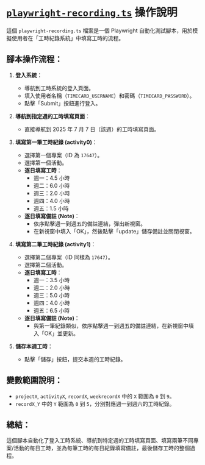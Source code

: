 # [`playwright-recording.ts`](./playwright-recording.ts) 操作說明

這個 `playwright-recording.ts` 檔案是一個 Playwright 自動化測試腳本，用於模擬使用者在「工時紀錄系統」中填寫工時的流程。

## 腳本操作流程：

1.  **登入系統**：

    - 導航到工時系統的登入頁面。
    - 填入使用者名稱（`TIMECARD_USERNAME`）和密碼（`TIMECARD_PASSWORD`）。
    - 點擊「Submit」按鈕進行登入。

2.  **導航到指定週的工時填寫頁面**：

    - 直接導航到 2025 年 7 月 7 日（該週）的工時填寫頁面。

3.  **填寫第一筆工時紀錄 (activity0)**：

    - 選擇第一個專案（ID 為 `17647`）。
    - 選擇第一個活動。
    - **逐日填寫工時**：
      - 週一：4.5 小時
      - 週二：6.0 小時
      - 週三：2.0 小時
      - 週四：4.0 小時
      - 週五：1.5 小時
    - **逐日填寫備註 (Note)**：
      - 依序點擊週一到週五的備註連結，彈出新視窗。
      - 在新視窗中填入「OK」，然後點擊「update」儲存備註並關閉視窗。

4.  **填寫第二筆工時紀錄 (activity1)**：

    - 選擇第二個專案（ID 同樣為 `17647`）。
    - 選擇第二個活動。
    - **逐日填寫工時**：
      - 週一：3.5 小時
      - 週二：2.0 小時
      - 週三：5.0 小時
      - 週四：4.0 小時
      - 週五：6.5 小時
    - **逐日填寫備註 (Note)**：
      - 與第一筆紀錄類似，依序點擊週一到週五的備註連結，在新視窗中填入「OK」並更新。

5.  **儲存本週工時**：
    - 點擊「儲存」按鈕，提交本週的工時紀錄。

## 變數範圍說明：

- `projectX`, `activityX`, `recordX`, `weekrecordX` 中的 `X` 範圍為 `0` 到 `9`。
- `recordX_Y` 中的 `Y` 範圍為 `0` 到 `5`，分別對應週一到週六的工時紀錄。

## 總結：

這個腳本自動化了登入工時系統、導航到特定週的工時填寫頁面、填寫兩筆不同專案/活動的每日工時，並為每筆工時的每日紀錄填寫備註，最後儲存工時的整個過程。
